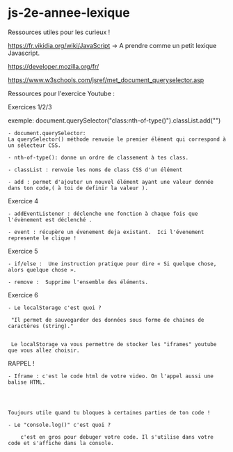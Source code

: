 # js-2e-annee-lexique

Ressources utiles pour les curieux !  


https://fr.vikidia.org/wiki/JavaScript  ->  A prendre comme un petit lexique Javascript.  

https://developer.mozilla.org/fr/

https://www.w3schools.com/jsref/met_document_queryselector.asp




Ressources pour l'exercice Youtube :


Exercices 1/2/3

exemple: document.querySelector("class:nth-of-type()").classList.add("")

    - document.querySelector:
    La querySelector() méthode renvoie le premier élément qui correspond à un sélecteur CSS.

    - nth-of-type(): donne un ordre de classement à tes class.

    - classList : renvoie les noms de class CSS d'un élément
    
    - add : permet d'ajouter un nouvel élément ayant une valeur donnée dans ton code,( à toi de definir la valeur ).
    
    
    
   
    
Exercice 4


    - addEventListener : déclenche une fonction à chaque fois que l'évènement est déclenché .
    
    - event : récupère un évenement deja existant.  Ici l'évenement represente le clique !
    
    
Exercice 5

    - if/else :  Une instruction pratique pour dire « Si quelque chose, alors quelque chose ».
    
    - remove :  Supprime l'ensemble des éléments.
    
    
    
 Exercice 6
    
    - Le localStorage c'est quoi ? 
    
     "Il permet de sauvegarder des données sous forme de chaines de caractères (string)." 
     
     
     Le localStorage va vous permettre de stocker les "iframes" youtube que vous allez choisir.




 
   RAPPEL !

    - Iframe : c'est le code html de votre video. On l'appel aussi une balise HTML.
    
    
    

    Toujours utile quand tu bloques à certaines parties de ton code !

    - Le "console.log()" c'est quoi ?
    
        c'est en gros pour debuger votre code. Il s'utilise dans votre code et s'affiche dans la console.
